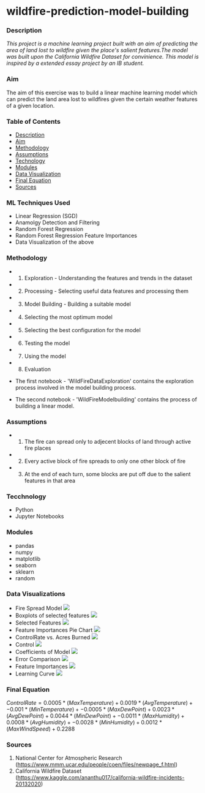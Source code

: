 # wildfire-prediction-model-building

### Description
*This project is a machine learning project built with an aim of predicting the area of land lost to wildfire given the place's salient features.The model was built upon the California Wildfire Dataset for convinience. This model is inspired by a extended essay project by an IB student.*

### Aim 
The aim of this exercise was to build a linear machine learning model which can predict the land area lost to wildfires given the certain weather features of a given location. 

### Table of Contents 
* [Description](#description)
* [Aim](#aim)
* [Methodology](#methodology)
* [Assumptions](#assumptions)
* [Technology](#technology)
* [Modules](#modules)
* [Data Visualization](#data-visualization)
* [Final Equation](#final-equation)
* [Sources](#sources)

### ML Techniques Used
* Linear Regression (SGD)
* Anamolgy Detection and Filtering 
* Random Forest Regression 
* Random Forest Regression Feature Importances
* Data Visualization of the above

### Methodology 
* 1) Exploration - Understanding the features and trends in the dataset
* 2) Processing - Selecting useful data features and processing them 
* 3) Model Building - Building a suitable model
* 4) Selecting the most optimum model 
* 5) Selecting the best configuration for the model 
* 6) Testing the model 
* 7) Using the model 
* 8) Evaluation

* The first notebook - 'WildFireDataExploration' contains the exploration process involved in the model building process. 
* The second notebook - 'WildFireModelbuilding' contains the process of building a linear model. 


### Assumptions
* 1) The fire can spread only to adjecent blocks of land through active fire places
* 2) Every active block of fire spreads to only one other block of fire
* 3) At the end of each turn, some blocks are put off due to the salient features in that area

### Tecchnology 
* Python 
* Jupyter Notebooks

### Modules 
* pandas
* numpy
* matplotlib
* seaborn
* sklearn 
* random


### Data Visualizations
* Fire Spread Model
<img src="./images/FireSpreadModel.png"><img/>
* Boxplots of selected features
<img src="./images/Boxplots.png"><img/>
* Selected Features
<img src="./images/SelectedFeatures.png"><img/>
* Feature Importances Pie Chart 
<img src="./images/FeatureImportancesPieChart.png"><img/>
* ControlRate vs. Acres Burned 
<img src="./images/Boxplots.png"><img/>
* Control 
<img src="./images/Duration_Independence.png"><img/>
* Coefficients of Model 
<img src="./images/CoeficientsofModel.png"><img/>
* Error Comparison 
<img src="./images/ErrorComparision.png"><img/>
* Feature Importances
<img src="./images/Features_and_std.png"><img/>
* Learning Curve
<img src="./LearningCurve.png"><img/>



### Final Equation
$`ControlRate = 0.0005*(MaxTemperature) + 0.0019*(AvgTemperature) + -0.001*(MinTemperature) + -0.0005*(MaxDewPoint) + 0.0023*(AvgDewPoint) + 0.0044*(MinDewPoint) + -0.0011*(MaxHumidity) + 0.0008*(AvgHumidity) + -0.0028*(MinHumidity) + 0.0012*(MaxWindSpeed) + 0.2288`$

### Sources
1) National Center for Atmospheric Research (https://www.mmm.ucar.edu/people/coen/files/newpage_f.html)
2) California Wildfire Dataset (https://www.kaggle.com/ananthu017/california-wildfire-incidents-20132020)
